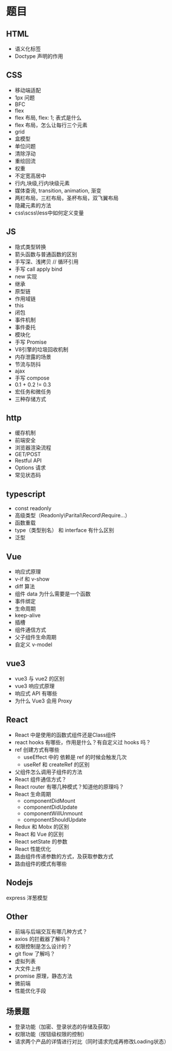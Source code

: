 # 题目

## HTML

- 语义化标签
- Doctype 声明的作用

## CSS

- 移动端适配
- 1px 问题
- BFC
- flex
- flex 布局, flex: 1; 表式是什么
- flex 布局，怎么让每行三个元素
- grid
- 盒模型
- 单位问题
- 清除浮动
- 重绘回流
- 权重
- 不定宽高居中
- 行内,块级,行内块级元素
- 媒体查询, transition, animation, 渐变
- 两栏布局，三栏布局，圣杯布局，双飞翼布局
- 隐藏元素的方法
- css\scss\less中如何定义变量

## JS

- 隐式类型转换
- 箭头函数与普通函数的区别
- 手写深、浅拷贝 // 循环引用
- 手写 call apply bind
- new 实现
- 继承
- 原型链
- 作用域链
- this
- 闭包
- 事件机制
- 事件委托
- 模块化
- 手写 Promise
- V8引擎的垃圾回收机制
- 内存泄露的场景
- 节流与防抖
- ajax
- 手写 compose
- 0.1 + 0.2 != 0.3
- 宏任务和微任务
- 三种存储方式

## http

- 缓存机制
- 前端安全
- 浏览器渲染流程
- GET/POST
- Restful API
- Options 请求
- 常见状态码

## typescript

- const readonly
- 高级类型（Readonly\Parital\Record\Require...）
- 函数重载
- type（类型别名） 和 interface 有什么区别
- 泛型

## Vue

- 响应式原理
- v-if 和 v-show
- diff 算法
- 组件 data 为什么需要是一个函数
- 事件绑定
- 生命周期
- keep-alive
- 插槽
- 组件通信方式
- 父子组件生命周期
- 自定义 v-model

## vue3

- vue3 与 vue2 的区别
- vue3 响应式原理
- 响应式 API 有哪些
- 为什么 Vue3 会用 Proxy

## React 

- React 中是使用的函数式组件还是Class组件
- react hooks 有哪些，作用是什么？有自定义过 hooks 吗？
- ref 创建方式有哪些
    * useEffect 中的 依赖是 ref 的时候会触发几次
    * useRef 和 createRef 的区别
- 父组件怎么调用子组件的方法
- React 组件通信方式？
- React router 有哪几种模式？知道他的原理吗？
- React 生命周期
    * componentDidMount
    * componentDidUpdate
    * componentWillUnmount
    * componentShouldUpdate
- Redux 和 Mobx 的区别
- React 和 Vue 的区别
- React setState 的参数
- React 性能优化
- 路由组件传递参数的方式，及获取参数方式
- 路由组件的模式有哪些


## Nodejs

express 洋葱模型

## Other

- 前端与后端交互有哪几种方式？
- axios 的拦截器了解吗？
- 权限控制是怎么设计的？
- git flow 了解吗？
- 虚拟列表
- 大文件上传
- promise 原理，静态方法
- 微前端
- 性能优化手段

## 场景题

* 登录功能（加密、登录状态的存储及获取）
* 权限功能（按钮级权限的控制）
* 请求两个产品的详情进行对比（同时请求完成再修改Loading状态）
